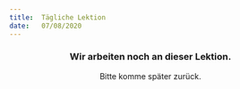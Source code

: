 ```yaml
---
title:  Tägliche Lektion
date:   07/08/2020
---
```


### <center>Wir arbeiten noch an dieser Lektion.</center>
<center>Bitte komme später zurück.</center>
